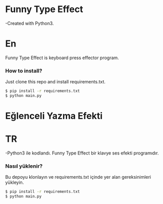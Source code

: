 # Funny Type Effect
-Created with Python3.
# En
Funny Type Effect is keyboard press effector program.
### How to install?
Just clone this repo and install requirements.txt.
```sh
$ pip install -r requirements.txt
$ python main.py
```
# Eğlenceli Yazma Efekti
# TR
-Python3 ile kodlandı.
Funny Type Effect bir klavye ses efekti programıdır.
### Nasıl yüklenir?
Bu depoyu klonlayın ve requirements.txt içinde yer alan gereksinimleri yükleyin.
```sh
$ pip install -r requirements.txt
$ python main.py
```